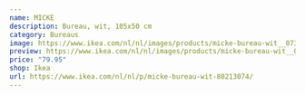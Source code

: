 ```yaml
---
name: MICKE
description: Bureau, wit, 105x50 cm
category: Bureaus
image: https://www.ikea.com/nl/nl/images/products/micke-bureau-wit__0736018_pe740345_s5.jpg?f=xl
preview: https://www.ikea.com/nl/nl/images/products/micke-bureau-wit__0773258_ph161164_s5.jpg?f=xl
price: "79.95"
shop: Ikea
url: https://www.ikea.com/nl/nl/p/micke-bureau-wit-80213074/
---
```


